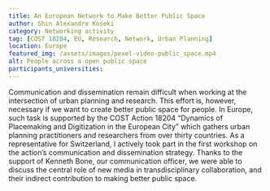 ```yaml
---
title: An European Network to Make Better Public Space 
author: Shin Alexandre Koseki
category: Networking activity
tag: [COST 18204, EU, Research, Network, Urban Planning]
location: Europe
featured_img: /assets/images/pexel-video-public_space.mp4
alt: People across a open public space
participants_universities:
---
```

Communication and dissemination remain difficult when working at the intersection of urban planning and research. This effort is, however, necessary if we want to create better public space for people. In Europe, such task is supported by the COST Action 18204 “Dynamics of Placemaking and Digitization in the European City” which gathers urban planning practitioners and researchers from over thirty countries. As a representative for Switzerland, I actively took part in the first workshop on the action’s communication and dissemination strategy. Thanks to the support of Kenneth Bone, our communication officer, we were able to discuss the central role of new media in transdisciplinary collaboration, and their indirect contribution to making better public space.